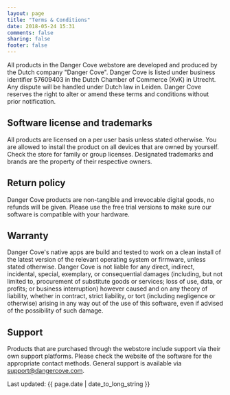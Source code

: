 ```yaml
---
layout: page
title: "Terms & Conditions"
date: 2018-05-24 15:31
comments: false
sharing: false
footer: false
---
```


All products in the Danger Cove webstore are developed and produced by the Dutch company "Danger Cove". Danger Cove is listed under business identifier 57609403 in the Dutch Chamber of Commerce (KvK) in Utrecht. Any dispute will be handled under Dutch law in Leiden. Danger Cove reserves the right to alter or amend these terms and conditions without prior notification.

<h2>Software license and trademarks</h2>

All products are licensed on a per user basis unless stated otherwise. You are allowed to install the product on all devices that are owned by yourself. Check the store for family or group licenses. Designated trademarks and brands are the property of their respective owners.

<h2>Return policy</h2>

Danger Cove products are non-tangible and irrevocable digital goods, no refunds will be given. Please use the free trial versions to make sure our software is compatible with your hardware.

<h2>Warranty</h2>

Danger Cove's native apps are build and tested to work on a clean install of the latest version of the relevant operating system or firmware, unless stated otherwise. Danger Cove is not liable for any direct, indirect, incidental, special, exemplary, or consequential damages (including, but not limited to, procurement of substitute goods or services; loss of use, data, or profits; or business interruption) however caused and on any theory of liability, whether in contract, strict liability, or tort (including negligence or otherwise) arising in any way out of the use of this software, even if advised of the possibility of such damage.

<h2>Support</h2>

Products that are purchased through the webstore include support via their own support platforms. Please check the website of the software for the appropriate contact methods. General support is available via <a href="mailto:support@dangercove.com">support@dangercove.com</a>.

Last updated: {{ page.date | date_to_long_string }}
